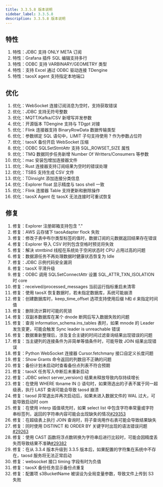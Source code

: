 ```yaml
---
title: 3.3.5.8 版本说明
sidebar_label: 3.3.5.8
description: 3.3.5.8 版本说明
---
```


## 特性
  1. 特性：JDBC 支持 ONLY META 订阅
  2. 特性：Grafana 插件 SQL 编辑支持多行
  3. 特性：ODBC 支持 VARBINARY/GEOMETRY 类型
  4. 特性：支持 Excel 通过 ODBC 驱动连接 TDengine
  5. 特性：taosX agent 支持指定本地端口

## 优化
  1. 优化：WebSocket 连接订阅消息为空时，支持获取错误
  2. 优化：JDBC 支持无符号整数
  3. 优化：MQTT/Kafka/CSV 新增写并发参数
  4. 优化：开源版本 TDengine 支持与 TDgpt 对接
  5. 优化：Flink 连接器支持 BinaryRowData 数据传输类型
  6. 优化：参数绑定 SQL 语句中，LIMIT 子句支持使用 ? 作为参数占位符
  7. 优化：taosX 备份开启 WebSocket 压缩
  8. 优化：ODBC SQLSetStmtAttr 支持 SQL_ROWSET_SIZE 属性
  9. 优化：TMQ 数据同步任务新增 Number Of Writters/Consumers 等参数
 10. 优化：mac 安装包增加连接器文件
 11. 优化：Rust 连接器支持订阅结果为空时的错误处理
 12. 优化：TSBS 支持生成 CSV 文件
 13. 优化：TDinsight 添加连接分类信息
 14. 优化：Explorer float 显示精度与 taos shell 一致
 15. 优化：Flink 连接器 Table 支持更新和删除操作
 16. 优化：taosX Agent 在 taosX 无法连接时可重试恢复

## 修复
  1. 修复：Explorer 注册邮箱支持包含 "."
  2. 修复：AWS 云存储下 taosAdapter flock 失败
  3. 修复：修改子表中布尔类型标签的值时，数据订阅的元数据返回结果存在错误
  4. 修复：Explorer 导入 CSV 时列包含空格时预览将失效
  5. 修复：解决 stmtbind 线程在系统处于空闲状态时 CPU 占用过高的问题
  6. 修复：数据源任务不再处理数据时健康状态恢复为 Idle
  7. 修复：JDBC 示例代码安全漏洞
  8. 修复：taosX 平滑升级
  9. 修复：ODBC 调用 SQLSetConnectAttr 设置 SQL_ATTR_TXN_ISOLATION 时 core
 10. 修复：received/processed_messages 当前运行指标重启未清零
 11. 修复：使用 taosX 恢复数据时，若未指定数据库，系统可能崩溃
 12. 修复：创建数据库时，keep_time_offset 选项支持使用后缀 h和 d 来指定时间值
 13. 修复：删除流计算时可能的死锁
 14. 修复：双副本数据库在某个 dnode 断网后写入数据失败的问题
 15. 修复：查询 information_schema.ins_tables 表时，如果 mnode 的 Leader 发生变更，可能会触发 Sync leader is unreachable 错误
 16. 修复：数据重新整理后，涉及复合主键的时间过滤查询结果出现错误的问题
 17. 修复：当主键列的连接条件为非简单等值条件时，可能导致 JOIN 结果出现错误
 18. 修复：Python WebSocket 连接器 Cursor.fetchmany 接口自定义长度问题
 19. 修复：Show Grants 命令返回的列数目不正确的问题
 20. 修复：备份计划未启动时查看备份点列表不符合预期
 21. 修复：taosX 任务写入中断后未重新启动
 22. 修复：JDBC select server_version() 结果未释放导致内存持续增长
 23. 修复：在使用 WHERE tbname IN () 语句时，如果筛选出的子表不属于同一超级表，执行 LAST 查询可能会导致 taosd 崩溃
 24. 修复：taosd 异常退出并再次启动后，如果未进入数据文件的 WAL 过大，可能导致启动时 oom
 25. 修复：在使用 interp 插值填充时，如果 select list 中包含字符串常量或字符串标签列，返回的字符串内容可能会出现缺失的情况[#29353](https://github.com/taosdata/TDengine/issues/29353)
 26. 修复：在超级表上执行 JOIN 查询时，将子查询用作右表可能会导致结果缺失
 27. 修复：同时使用 DISTINCT 和 ORDER BY 关键字时出现的语法错误问题[#29263](https://github.com/taosdata/TDengine/issues/29263)
 28. 修复：使用 CAST 函数将浮点数转换为字符串后进行比较时，可能会因精度丢失而导致结果不准确[#29382](https://github.com/taosdata/TDengine/issues/29382)
 29. 修复：在从 3.3.4 版本升级到 3.3.5 版本后，如果配置的字符集在系统中不存在，taosd 服务将无法正常启动
 30. 修复：websocket 接口 timing 字段有时为负值
 31. 修复：taosX 备份任务显示备份点重复
 32. 修复：配置项 s3BucketName 被误设为全局变量参数，导致文件上传到 S3 失败

